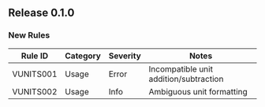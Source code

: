 ## Release 0.1.0

### New Rules

Rule ID | Category | Severity | Notes
--------|----------|----------|------
VUNITS001 | Usage | Error | Incompatible unit addition/subtraction
VUNITS002 | Usage | Info | Ambiguous unit formatting
